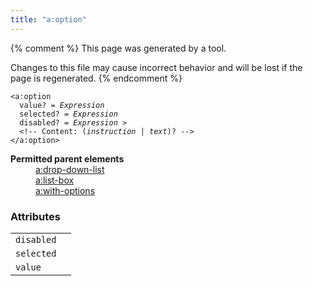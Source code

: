 ```yaml
---
title: "a:option"
---
```


{% comment %}
This page was generated by a tool.

Changes to this file may cause incorrect behavior and will be lost if
the page is regenerated.
{% endcomment %}

<div class="language-xml highlighter-rouge"><pre class="highlight element-syntax"><code><span class="nt">&lt;a:option</span>
  <span>value</span>? = <i title="Expression">Expression</i>
  <span>selected</span>? = <i title="Expression">Expression</i>
  <span>disabled</span>? = <i title="Expression">Expression</i> &gt;
  &lt;!-- Content: <span><span>(<i>instruction</i> | <i>text</i>)</span>?</span> --&gt;
<span class="nt">&lt;/a:option&gt;</span></code></pre></div>
<dl>
   <dt><b>Permitted parent elements</b></dt>
   <dd><a href="drop-down-list.html">a:drop-down-list</a></dd>
   <dd><a href="list-box.html">a:list-box</a></dd>
   <dd><a href="with-options.html">a:with-options</a></dd>
</dl>
<h3>Attributes</h3>
<div class="table-responsive">
   <table>
      <tr>
         <td><code>disabled</code></td>
         <td></td>
      </tr>
      <tr>
         <td><code>selected</code></td>
         <td></td>
      </tr>
      <tr>
         <td><code>value</code></td>
         <td></td>
      </tr>
   </table>
</div>